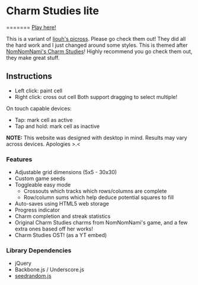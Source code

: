 # Charm Studies lite

=======
[Play here!](https://torinitei.github.io/charm-studies-lite/)

This is a variant of [liouh's picross](https://github.com/liouh/picross).
Please go check them out! They did all the hard work and I just changed around some styles.
This is themed after [NomNomNami's Charm Studies](https://nomnomnami.itch.io/charm-studies)! Highly recommend you go check them out, they make great stuff.

## Instructions

* Left click: paint cell
* Right click: cross out cell
Both support dragging to select multiple!

On touch capable devices:

* Tap: mark cell as active
* Tap and hold: mark cell as inactive

**NOTE:** This website was designed with desktop in mind. Results may vary across devices. Apologies >.<

### Features

* Adjustable grid dimensions (5x5 - 30x30)
* Custom game seeds
* Toggleable easy mode
  * Crossouts which tracks which rows/columns are complete
  * Row/column sums which help deduce potential squares to fill
* Auto-saves using HTML5 web storage
* Progress indicator
* Charm completion and streak statistics
* Original Charm Studies charms from NomNomNami's game, and a few extra ones based off her works!
* Charm Studies OST! (as a YT embed)

### Library Dependencies

* jQuery
* Backbone.js / Underscore.js
* [seedrandom.js](http://davidbau.com/archives/2010/01/30/random_seeds_coded_hints_and_quintillions.html)
